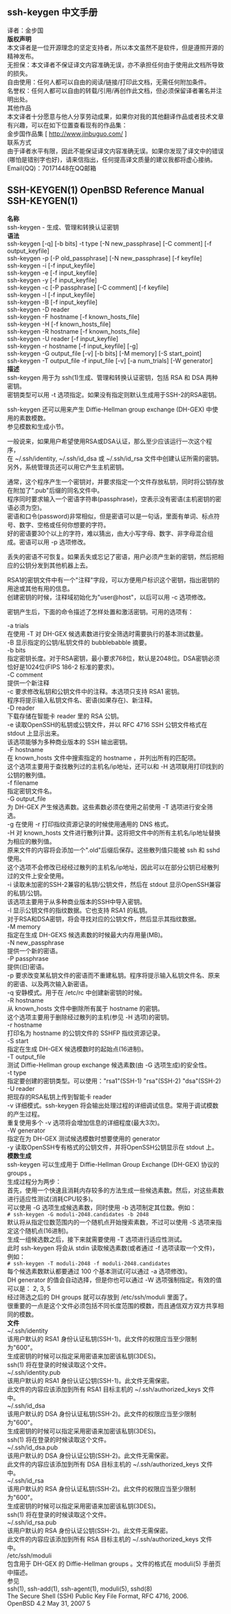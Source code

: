 ## ssh-keygen 中文手册  
译者：金步国  
**版权声明**  
本文译者是一位开源理念的坚定支持者，所以本文虽然不是软件，但是遵照开源的精神发布。  
无担保：本文译者不保证译文内容准确无误，亦不承担任何由于使用此文档所导致的损失。  
自由使用：任何人都可以自由的阅读/链接/打印此文档，无需任何附加条件。  
名誉权：任何人都可以自由的转载/引用/再创作此文档，但必须保留译者署名并注明出处。  
其他作品  
本文译者十分愿意与他人分享劳动成果，如果你对我的其他翻译作品或者技术文章有兴趣，可以在如下位置查看现有的作品集：  
金步国作品集 [ http://www.jinbuguo.com/ ]  
联系方式  
由于译者水平有限，因此不能保证译文内容准确无误。如果你发现了译文中的错误(哪怕是错别字也好)，请来信指出，任何提高译文质量的建议我都将虚心接纳。  
Email(QQ)：70171448在QQ邮箱  
## SSH-KEYGEN(1)              OpenBSD Reference Manual              SSH-KEYGEN(1)  
**名称**  
ssh-keygen - 生成、管理和转换认证密钥  
**语法**  
ssh-keygen [-q] [-b bits] -t type [-N new_passphrase] [-C comment] [-f output_keyfile]  
ssh-keygen -p [-P old_passphrase] [-N new_passphrase] [-f keyfile]  
ssh-keygen -i [-f input_keyfile]  
ssh-keygen -e [-f input_keyfile]  
ssh-keygen -y [-f input_keyfile]  
ssh-keygen -c [-P passphrase] [-C comment] [-f keyfile]  
ssh-keygen -l [-f input_keyfile]  
ssh-keygen -B [-f input_keyfile]  
ssh-keygen -D reader  
ssh-keygen -F hostname [-f known_hosts_file]  
ssh-keygen -H [-f known_hosts_file]  
ssh-keygen -R hostname [-f known_hosts_file]  
ssh-keygen -U reader [-f input_keyfile]  
ssh-keygen -r hostname [-f input_keyfile] [-g]  
ssh-keygen -G output_file [-v] [-b bits] [-M memory] [-S start_point]  
ssh-keygen -T output_file -f input_file [-v] [-a num_trials] [-W generator]  
**描述**  
ssh-keygen 用于为 ssh(1)生成、管理和转换认证密钥，包括 RSA 和 DSA 两种密钥。  
密钥类型可以用 -t 选项指定。如果没有指定则默认生成用于SSH-2的RSA密钥。  

ssh-keygen 还可以用来产生 Diffie-Hellman group exchange (DH-GEX) 中使用的素数模数。  
参见模数和生成小节。  

一般说来，如果用户希望使用RSA或DSA认证，那么至少应该运行一次这个程序，  
在 ~/.ssh/identity, ~/.ssh/id_dsa 或 ~/.ssh/id_rsa 文件中创建认证所需的密钥。  
另外，系统管理员还可以用它产生主机密钥。  

通常，这个程序产生一个密钥对，并要求指定一个文件存放私钥，同时将公钥存放在附加了".pub"后缀的同名文件中。  
程序同时要求输入一个密语字符串(passphrase)，空表示没有密语(主机密钥的密语必须为空)。  
密语和口令(password)非常相似，但是密语可以是一句话，里面有单词、标点符号、数字、空格或任何你想要的字符。  
好的密语要30个以上的字符，难以猜出，由大小写字母、数字、非字母混合组成。密语可以用 -p 选项修改。  

丢失的密语不可恢复。如果丢失或忘记了密语，用户必须产生新的密钥，然后把相应的公钥分发到其他机器上去。  

RSA1的密钥文件中有一个"注释"字段，可以方便用户标识这个密钥，指出密钥的用途或其他有用的信息。  
创建密钥的时候，注释域初始化为"user@host"，以后可以用 -c 选项修改。  

密钥产生后，下面的命令描述了怎样处置和激活密钥。可用的选项有：  

-a trials  
在使用 -T 对 DH-GEX 候选素数进行安全筛选时需要执行的基本测试数量。  
-B      显示指定的公钥/私钥文件的 bubblebabble 摘要。  
-b bits  
指定密钥长度。对于RSA密钥，最小要求768位，默认是2048位。DSA密钥必须恰好是1024位(FIPS 186-2 标准的要求)。  
-C comment  
提供一个新注释  
-c      要求修改私钥和公钥文件中的注释。本选项只支持 RSA1 密钥。  
程序将提示输入私钥文件名、密语(如果存在)、新注释。  
-D reader  
下载存储在智能卡 reader 里的 RSA 公钥。  
-e      读取OpenSSH的私钥或公钥文件，并以 RFC 4716 SSH 公钥文件格式在 stdout 上显示出来。  
该选项能够为多种商业版本的 SSH 输出密钥。  
-F hostname  
在 known_hosts 文件中搜索指定的 hostname ，并列出所有的匹配项。  
这个选项主要用于查找散列过的主机名/ip地址，还可以和 -H 选项联用打印找到的公钥的散列值。  
-f filename  
指定密钥文件名。  
-G output_file  
为 DH-GEX 产生候选素数。这些素数必须在使用之前使用 -T 选项进行安全筛选。  
-g      在使用 -r 打印指纹资源记录的时候使用通用的 DNS 格式。  
-H      对 known_hosts 文件进行散列计算。这将把文件中的所有主机名/ip地址替换为相应的散列值。  
原来文件的内容将会添加一个".old"后缀后保存。这些散列值只能被 ssh 和 sshd 使用。  
这个选项不会修改已经经过散列的主机名/ip地址，因此可以在部分公钥已经散列过的文件上安全使用。  
-i      读取未加密的SSH-2兼容的私钥/公钥文件，然后在 stdout 显示OpenSSH兼容的私钥/公钥。  
该选项主要用于从多种商业版本的SSH中导入密钥。  
-l      显示公钥文件的指纹数据。它也支持 RSA1 的私钥。  
对于RSA和DSA密钥，将会寻找对应的公钥文件，然后显示其指纹数据。  
-M memory  
指定在生成 DH-GEXS 候选素数的时候最大内存用量(MB)。  
-N new_passphrase  
提供一个新的密语。  
-P passphrase  
提供(旧)密语。  
-p      要求改变某私钥文件的密语而不重建私钥。程序将提示输入私钥文件名、原来的密语、以及两次输入新密语。  
-q      安静模式。用于在 /etc/rc 中创建新密钥的时候。  
-R hostname  
从 known_hosts 文件中删除所有属于 hostname 的密钥。  
这个选项主要用于删除经过散列的主机(参见 -H 选项)的密钥。  
-r hostname  
打印名为 hostname 的公钥文件的 SSHFP 指纹资源记录。  
-S start  
指定在生成 DH-GEX 候选模数时的起始点(16进制)。  
-T output_file  
测试 Diffie-Hellman group exchange 候选素数(由 -G 选项生成)的安全性。  
-t type  
指定要创建的密钥类型。可以使用："rsa1"(SSH-1) "rsa"(SSH-2) "dsa"(SSH-2)  
-U reader  
把现存的RSA私钥上传到智能卡 reader  
-v      详细模式。ssh-keygen 将会输出处理过程的详细调试信息。常用于调试模数的产生过程。  
重复使用多个 -v 选项将会增加信息的详细程度(最大3次)。  
-W generator  
指定在为 DH-GEX 测试候选模数时想要使用的 generator  
-y      读取OpenSSH专有格式的公钥文件，并将OpenSSH公钥显示在 stdout 上。  
**模数生成**  
ssh-keygen 可以生成用于 Diffie-Hellman Group Exchange (DH-GEX) 协议的 groups 。  
生成过程分为两步：  
首先，使用一个快速且消耗内存较多的方法生成一些候选素数。然后，对这些素数进行适应性测试(消耗CPU较多)。  
可以使用 -G 选项生成候选素数，同时使用 -b 选项制定其位数。例如：  
``# ssh-keygen -G moduli-2048.candidates -b 2048``  
默认将从指定位数范围内的一个随机点开始搜索素数，不过可以使用 -S 选项来指定这个随机点(16进制)。  
生成一组候选数之后，接下来就需要使用 -T 选项进行适应性测试。  
此时 ssh-keygen 将会从 stdin 读取候选素数(或者通过 -f 选项读取一个文件)，例如：  
``# ssh-keygen -T moduli-2048 -f moduli-2048.candidates``  
每个候选素数默认都要通过 100 个基本测试(可以通过 -a 选项修改)。  
DH generator 的值会自动选择，但是你也可以通过 -W 选项强制指定。有效的值可以是： 2, 3, 5  
经过筛选之后的 DH groups 就可以存放到 /etc/ssh/moduli 里面了。  
很重要的一点是这个文件必须包括不同长度范围的模数，而且通信双方双方共享相同的模数。  
**文件**  
~/.ssh/identity  
该用户默认的 RSA1 身份认证私钥(SSH-1)。此文件的权限应当至少限制为"600"。  
生成密钥的时候可以指定采用密语来加密该私钥(3DES)。  
ssh(1) 将在登录的时候读取这个文件。  
~/.ssh/identity.pub  
该用户默认的 RSA1 身份认证公钥(SSH-1)。此文件无需保密。  
此文件的内容应该添加到所有 RSA1 目标主机的 ~/.ssh/authorized_keys 文件中。  
~/.ssh/id_dsa  
该用户默认的 DSA 身份认证私钥(SSH-2)。此文件的权限应当至少限制为"600"。  
生成密钥的时候可以指定采用密语来加密该私钥(3DES)。  
ssh(1) 将在登录的时候读取这个文件。  
~/.ssh/id_dsa.pub  
该用户默认的 DSA 身份认证公钥(SSH-2)。此文件无需保密。  
此文件的内容应该添加到所有 DSA 目标主机的 ~/.ssh/authorized_keys 文件中。  
~/.ssh/id_rsa  
该用户默认的 RSA 身份认证私钥(SSH-2)。此文件的权限应当至少限制为"600"。  
生成密钥的时候可以指定采用密语来加密该私钥(3DES)。  
ssh(1) 将在登录的时候读取这个文件。  
~/.ssh/id_rsa.pub  
该用户默认的 RSA 身份认证公钥(SSH-2)。此文件无需保密。  
此文件的内容应该添加到所有 RSA 目标主机的 ~/.ssh/authorized_keys 文件中。  
/etc/ssh/moduli  
包含用于 DH-GEX 的 Diffie-Hellman groups 。文件的格式在 moduli(5) 手册页中描述。  
参见  
ssh(1), ssh-add(1), ssh-agent(1), moduli(5), sshd(8)  
The Secure Shell (SSH) Public Key File Format, RFC 4716, 2006.  
OpenBSD 4.2                      May 31, 2007                                5  
